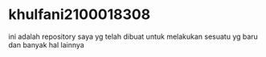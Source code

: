 # khulfani2100018308
ini adalah repository saya yg telah dibuat untuk melakukan sesuatu yg baru dan banyak hal lainnya
